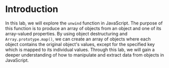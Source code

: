 # Introduction

In this lab, we will explore the `unwind` function in JavaScript. The purpose of this function is to produce an array of objects from an object and one of its array-valued properties. By using object destructuring and `Array.prototype.map()`, we can create an array of objects where each object contains the original object's values, except for the specified key which is mapped to its individual values. Through this lab, we will gain a deeper understanding of how to manipulate and extract data from objects in JavaScript.
